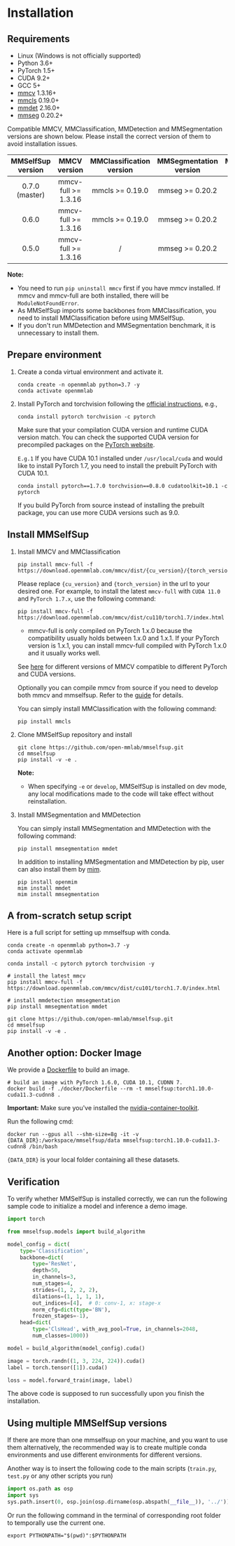 # Installation

## Requirements

- Linux (Windows is not officially supported)
- Python 3.6+
- PyTorch 1.5+
- CUDA 9.2+
- GCC 5+
- [mmcv](https://github.com/open-mmlab/mmcv) 1.3.16+
- [mmcls](https://mmclassification.readthedocs.io/en/latest/install.html) 0.19.0+
- [mmdet](https://mmdetection.readthedocs.io/en/latest/get_started.html#installation) 2.16.0+
- [mmseg](https://mmsegmentation.readthedocs.io/en/latest/get_started.html#installation) 0.20.2+

Compatible MMCV, MMClassification, MMDetection and MMSegmentation versions are shown below. Please install the correct version of them to avoid installation issues.

| MMSelfSup version |    MMCV version     | MMClassification version | MMSegmentation version | MMDetection version |
| :---------------: | :-----------------: | :----------------------: | :--------------------: | :-----------------: |
|  0.7.0 (master)   | mmcv-full >= 1.3.16 |     mmcls >= 0.19.0      |    mmseg >= 0.20.2     |   mmdet >= 2.16.0   |
|       0.6.0       | mmcv-full >= 1.3.16 |     mmcls >= 0.19.0      |    mmseg >= 0.20.2     |   mmdet >= 2.16.0   |
|       0.5.0       | mmcv-full >= 1.3.16 |            /             |    mmseg >= 0.20.2     |   mmdet >= 2.16.0   |

**Note:**

- You need to run `pip uninstall mmcv` first if you have mmcv installed. If mmcv and mmcv-full are both installed, there will be `ModuleNotFoundError`.
- As MMSelfSup imports some backbones from MMClassification, you need to install MMClassification before using MMSelfSup.
- If you don't run MMDetection and MMSegmentation benchmark, it is unnecessary to install them.

## Prepare environment

1. Create a conda virtual environment and activate it.

    ```shell
    conda create -n openmmlab python=3.7 -y
    conda activate openmmlab
    ```

2. Install PyTorch and torchvision following the [official instructions](https://pytorch.org/), e.g.,

    ```shell
    conda install pytorch torchvision -c pytorch
    ```

    Make sure that your compilation CUDA version and runtime CUDA version match. You can check the supported CUDA version for precompiled packages on the [PyTorch website](https://pytorch.org/).

    `E.g.1` If you have CUDA 10.1 installed under `/usr/local/cuda` and would like to install PyTorch 1.7, you need to install the prebuilt PyTorch with CUDA 10.1.

    ```shell
    conda install pytorch==1.7.0 torchvision==0.8.0 cudatoolkit=10.1 -c pytorch
    ```

    If you build PyTorch from source instead of installing the prebuilt package, you can use more CUDA versions such as 9.0.


## Install MMSelfSup

1. Install MMCV and MMClassification

    ```shell
    pip install mmcv-full -f https://download.openmmlab.com/mmcv/dist/{cu_version}/{torch_version}/index.html
    ```

    Please replace `{cu_version}` and `{torch_version}` in the url to your desired one. For example, to install the latest `mmcv-full` with `CUDA 11.0` and `PyTorch 1.7.x`, use the following command:

    ```shell
    pip install mmcv-full -f https://download.openmmlab.com/mmcv/dist/cu110/torch1.7/index.html
    ```

    - mmcv-full is only compiled on PyTorch 1.x.0 because the compatibility usually holds between 1.x.0 and 1.x.1. If your PyTorch version is 1.x.1, you can install mmcv-full compiled with PyTorch 1.x.0 and it usually works well.

    See [here](https://github.com/open-mmlab/mmcv#installation) for different versions of MMCV compatible to different PyTorch and CUDA versions.

    Optionally you can compile mmcv from source if you need to develop both mmcv and mmselfsup. Refer to the [guide](https://github.com/open-mmlab/mmcv#installation) for details.

    You can simply install MMClassification with the following command:

    ```shell
    pip install mmcls
    ```

2. Clone MMSelfSup repository and install

    ```shell
    git clone https://github.com/open-mmlab/mmselfsup.git
    cd mmselfsup
    pip install -v -e .
    ```

    **Note:**
    - When specifying `-e` or `develop`, MMSelfSup is installed on dev mode, any local modifications made to the code will take effect without reinstallation.

3. Install MMSegmentation and MMDetection

    You can simply install MMSegmentation and MMDetection with the following command:

    ```shell
    pip install mmsegmentation mmdet
    ```

    In addition to installing MMSegmentation and MMDetection by pip, user can also install them by [mim](https://github.com/open-mmlab/mim).

    ```shell
    pip install openmim
    mim install mmdet
    mim install mmsegmentation
    ```

## A from-scratch setup script

Here is a full script for setting up mmselfsup with conda.

```shell
conda create -n openmmlab python=3.7 -y
conda activate openmmlab

conda install -c pytorch pytorch torchvision -y

# install the latest mmcv
pip install mmcv-full -f https://download.openmmlab.com/mmcv/dist/cu101/torch1.7.0/index.html

# install mmdetection mmsegmentation
pip install mmsegmentation mmdet

git clone https://github.com/open-mmlab/mmselfsup.git
cd mmselfsup
pip install -v -e .
```

## Another option: Docker Image

We provide a [Dockerfile](/docker/Dockerfile) to build an image.

```shell
# build an image with PyTorch 1.6.0, CUDA 10.1, CUDNN 7.
docker build -f ./docker/Dockerfile --rm -t mmselfsup:torch1.10.0-cuda11.3-cudnn8 .
```

**Important:** Make sure you've installed the [nvidia-container-toolkit](https://docs.nvidia.com/datacenter/cloud-native/container-toolkit/install-guide.html#docker).

Run the following cmd:

```shell
docker run --gpus all --shm-size=8g -it -v {DATA_DIR}:/workspace/mmselfsup/data mmselfsup:torch1.10.0-cuda11.3-cudnn8 /bin/bash
```

`{DATA_DIR}` is your local folder containing all these datasets.

## Verification

To verify whether MMSelfSup is installed correctly, we can run the following sample code to initialize a model and inference a demo image.

```py
import torch

from mmselfsup.models import build_algorithm

model_config = dict(
    type='Classification',
    backbone=dict(
        type='ResNet',
        depth=50,
        in_channels=3,
        num_stages=4,
        strides=(1, 2, 2, 2),
        dilations=(1, 1, 1, 1),
        out_indices=[4],  # 0: conv-1, x: stage-x
        norm_cfg=dict(type='BN'),
        frozen_stages=-1),
    head=dict(
        type='ClsHead', with_avg_pool=True, in_channels=2048,
        num_classes=1000))

model = build_algorithm(model_config).cuda()

image = torch.randn((1, 3, 224, 224)).cuda()
label = torch.tensor([1]).cuda()

loss = model.forward_train(image, label)
```

The above code is supposed to run successfully upon you finish the installation.

## Using multiple MMSelfSup versions

If there are more than one mmselfsup on your machine, and you want to use them alternatively, the recommended way is to create multiple conda environments and use different environments for different versions.

Another way is to insert the following code to the main scripts (`train.py`, `test.py` or any other scripts you run)

```python
import os.path as osp
import sys
sys.path.insert(0, osp.join(osp.dirname(osp.abspath(__file__)), '../'))
```

Or run the following command in the terminal of corresponding root folder to temporally use the current one.

```shell
export PYTHONPATH="$(pwd)":$PYTHONPATH
```
